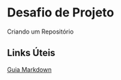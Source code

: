 # Desafio de Projeto
Criando um Repositório
## Links Úteis
[Guia Markdown](https://www.markdownguide.org/getting-started/)


